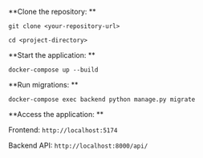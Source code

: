 **Clone the repository:
**

`git clone <your-repository-url>
`

`cd <project-directory>
`

**Start the application:
**

`docker-compose up --build
`

**Run migrations:
**

`docker-compose exec backend python manage.py migrate
`

**Access the application:
**

Frontend: `http://localhost:5174
`

Backend API: `http://localhost:8000/api/`
